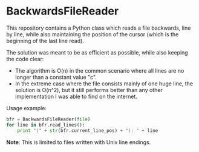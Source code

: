 BackwardsFileReader
===================

This repository contains a Python class which reads a file backwards, line by line, while also maintaining the position of the cursor (which is the beginning of the last line read).

The solution was meant to be as efficient as possible, while also keeping the code clear:
 - The algorithm is O(n) in the common scenario where all lines are no longer than a constant value "c".
 - In the extreme case where the file consists mainly of one huge line, the solution is O(n^2), but it still performs better than any other implementation I was able to find on the internet.

Usage example:
```python
bfr = BackwardsFileReader(file)
for line in bfr.read_lines():
    print "(" + str(bfr.current_line_pos) + "): " + line
```
**Note**: This is limited to files written with Unix line endings.
